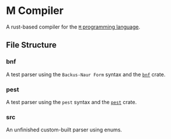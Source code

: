 # M Compiler

A rust-based compiler for the [`M` programming language](https://github.com/Bangboom030518/M-Specification).

## File Structure

### bnf

A test parser using the `Backus-Naur Form` syntax and the [`bnf`](https://crates.io/crates/bnf) crate.

### pest

A test parser using the `pest` syntax and the [`pest`](https://crates.io/crates/pest) crate.

### src

An unfinished custom-built parser using enums.
